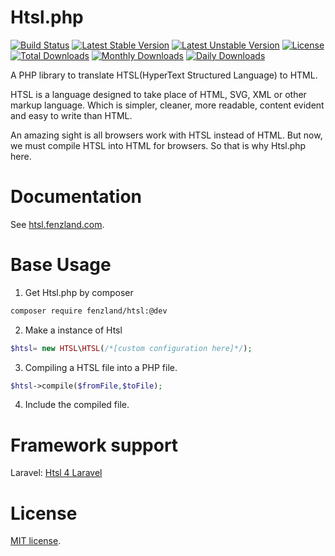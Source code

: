 Htsl.php
================================

[![Build Status](https://travis-ci.org/Fenzland/Htsl.php.svg?branch=test)](https://travis-ci.org/Fenzland/Htsl.php)
[![Latest Stable Version](https://poser.pugx.org/fenzland/htsl/v/stable)](https://packagist.org/packages/fenzland/htsl)
[![Latest Unstable Version](https://poser.pugx.org/fenzland/htsl/v/unstable)](https://packagist.org/packages/fenzland/htsl)
[![License](https://poser.pugx.org/fenzland/htsl/license)](https://packagist.org/packages/fenzland/htsl)
[![Total Downloads](https://poser.pugx.org/fenzland/htsl/downloads)](https://packagist.org/packages/fenzland/htsl)
[![Monthly Downloads](https://poser.pugx.org/fenzland/htsl/d/monthly)](https://packagist.org/packages/fenzland/htsl)
[![Daily Downloads](https://poser.pugx.org/fenzland/htsl/d/daily)](https://packagist.org/packages/fenzland/htsl)


A PHP library to translate HTSL(HyperText Structured Language) to HTML.

HTSL is a language designed to take place of HTML, SVG, XML or other markup language. Which is simpler, cleaner, more readable, content evident and easy to write than HTML.

An amazing sight is all browsers work with HTSL instead of HTML. But now, we must compile HTSL into HTML for browsers. So that is why Htsl.php here.

# Documentation
See [htsl.fenzland.com](http://htsl.fenzland.com).

# Base Usage

1. Get Htsl.php by composer
``` bash
composer require fenzland/htsl:@dev
```

2. Make a instance of Htsl
``` php
$htsl= new HTSL\HTSL(/*[custom configuration here]*/);
```

3. Compiling a HTSL file into a PHP file.
``` php
$htsl->compile($fromFile,$toFile);
```

4. Include the compiled file.

# Framework support

Laravel: [Htsl 4 Laravel](https://github.com/Fenzland/Htsl-laravel)


# License

[MIT license](http://opensource.org/licenses/MIT).
